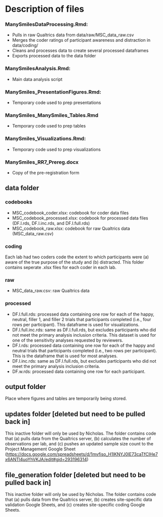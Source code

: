 # Description of files
### ManySmilesDataProcessing.Rmd:
- Pulls in raw Qualtrics data from data/raw/MSC_data_raw.csv
- Merges the coder ratings of participant awareness and distraction in data/coding/
- Cleans and processes data to create several processed dataframes
- Exports processed data to the data folder

### ManySmilesAnalysis.Rmd:
- Main data analysis script

### ManySmiles_PresentationFigures.Rmd:
- Temporary code used to prep presentations

### ManySmiles_ManySmiles_Tables.Rmd
- Temporary code used to prep tables

### ManySmiles_Visualizations.Rmd:
- Temporary code used to prep visualizations

### ManySmiles_RR7_Prereg.docx
- Copy of the pre-registration form

## data folder
### codebooks
- MSC_codebook_coder.xlsx: codebook for coder data files
- MSC_codebook_processed.xlsx: codebook for processed data files (DF.l.rds, DF.l.inc.rds, and DF.l.full.rds)
- MSC_codebook_raw.xlsx: codebook for raw Qualtrics data (MSC_data_raw.csv)

### coding
Each lab had two coders code the extent to which participants were (a) aware of the true purpose of the study and (b) distracted. This folder contains seperate .xlsx files for each coder in each lab. 

### raw
- MSC_data_raw.csv: raw Qualtrics data

### processed
- DF.l.full.rds: processed data containing one row for each of the happy, neutral, filler 1, and filler 2 trials that participants completed (i.e., four rows per participant). This dataframe is used for visualizations.
- DF.l.full.inc.rds: same as DF.l.full.rds, but excludes participants who did not meet the primary analysis inclusion criteria. This dataset is used for one of the sensitivity analyses requested by reviewers.
- DF.l.rds: processed data containing one row for each of the happy and neutral trials that participants completed (i.e., two rows per participant). This is the dataframe that is used for most analyses.
- DF.l.inc.rds: same as DF.l.full.rds, but excludes participants who did not meet the primary analysis inclusion criteria.
- DF.w.rds: processed data containing one row for each participant.

## output folder
Place where figures and tables are temporarily being stored.

## updates folder [deleted but need to be pulled back in]
This inactive folder will only be used by Nicholas. The folder contains code that (a) pulls data from the Qualtrics server, (b) calculates the number of observations per lab, and (c) pushes an updated sample size count to the Project Management Google Sheet (https://docs.google.com/spreadsheets/d/1mvfiso_H1lKNYJ0lE73caTfClHe7x6ANTl4uoYhVKJA/edit#gid=293196314)

## file_generation folder [deleted but need to be pulled back in]
This inactive folder will only be used by Nicholas. The folder contains code that (a) pulls data from the Qualtrics server, (b) creates site-specific data validation Google Sheets, and (c) creates site-specific coding Google Sheets.
